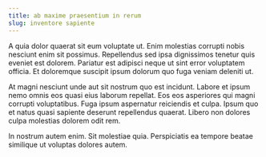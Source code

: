 ```yaml
---
title: ab maxime praesentium in rerum
slug: inventore sapiente
---
```


A quia dolor quaerat sit eum voluptate ut. Enim molestias corrupti nobis nesciunt enim sit possimus. Repellendus sed ipsa dignissimos tenetur quis eveniet est dolorem. Pariatur est adipisci neque ut sint error voluptatem officia. Et doloremque suscipit ipsum dolorum quo fuga veniam deleniti ut.

At magni nesciunt unde aut sit nostrum quo est incidunt. Labore et ipsum nemo omnis eos quasi eius laborum repellat. Eos eos asperiores qui magni corrupti voluptatibus. Fuga ipsum aspernatur reiciendis et culpa. Ipsum quo et natus quasi sapiente deserunt repellendus quaerat. Libero non dolores culpa molestias dolorem odit rem.

In nostrum autem enim. Sit molestiae quia. Perspiciatis ea tempore beatae similique ut voluptas dolores autem.
